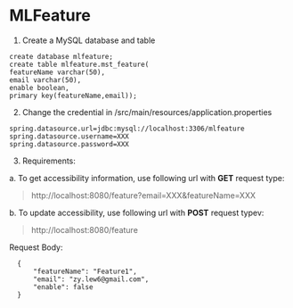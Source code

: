 # MLFeature

1. Create a MySQL database and table 

```
create database mlfeature;
create table mlfeature.mst_feature(
featureName varchar(50),
email varchar(50),
enable boolean,
primary key(featureName,email));
```

2. Change the credential in /src/main/resources/application.properties
```
spring.datasource.url=jdbc:mysql://localhost:3306/mlfeature
spring.datasource.username=XXX
spring.datasource.password=XXX
```

3. Requirements:

  a. To get accessibility information, use following url with **GET** request type:
  > http://localhost:8080/feature?email=XXX&featureName=XXX
  
  b. To update accessibility, use following url with **POST** request typev:
  >http://localhost:8080/feature
  
  Request Body:
  ```
    {
        "featureName": "Feature1",
        "email": "zy.lew6@gmail.com",
        "enable": false
    }
 ```

